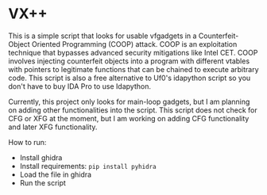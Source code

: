 # VX++

This is a simple script that looks for usable vfgadgets in a Counterfeit-Object Oriented Programming (COOP) attack. COOP is an exploitation technique that bypasses advanced security mitigations like Intel CET. COOP involves injecting counterfeit objects into a program with different vtables with pointers to legitimate functions that can be chained to execute arbitrary code. This script is also a free alternative to Uf0's idapython script so you don't have to buy IDA Pro to use Idapython.

Currently, this project only looks for main-loop gadgets, but I am planning on adding other functionalities into the script. This script does not check for CFG or XFG at the moment, but I am working on adding CFG functionality and later XFG functionality.

How to run:
- Install ghidra
- Install requirements: ```pip install pyhidra```
- Load the file in ghidra
- Run the script
